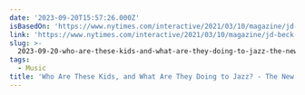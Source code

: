 ```yaml
---
date: '2023-09-20T15:57:26.000Z'
isBasedOn: 'https://www.nytimes.com/interactive/2021/03/10/magazine/jd-beck-domi.html'
link: 'https://www.nytimes.com/interactive/2021/03/10/magazine/jd-beck-domi.html'
slug: >-
  2023-09-20-who-are-these-kids-and-what-are-they-doing-to-jazz-the-new-york-times
tags:
  - Music
title: 'Who Are These Kids, and What Are They Doing to Jazz? - The New York Times'
---
```



